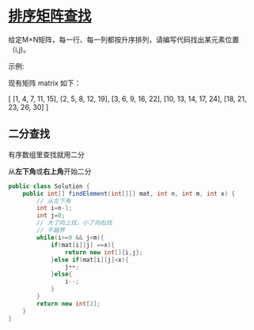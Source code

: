 # [排序矩阵查找](https://leetcode-cn.com/problems/sorted-matrix-search-lcci)

给定M×N矩阵，每一行、每一列都按升序排列，请编写代码找出某元素位置（i,j)。

示例:

现有矩阵 matrix 如下：

[
  [1,   4,  7, 11, 15],
  [2,   5,  8, 12, 19],
  [3,   6,  9, 16, 22],
  [10, 13, 14, 17, 24],
  [18, 21, 23, 26, 30]
]

## 二分查找

有序数组里查找就用二分

从**左下角**或**右上角**开始二分

~~~java
public class Solution {
    public int[] findElement(int[][] mat, int n, int m, int x) {
        // 从左下角
        int i=n-1;
        int j=0;
        // 大了向上找，小了向右找
        // 不越界
        while(i>=0 && j<m){
            if(mat[i][j] ==x){
                return new int[]{i,j};
            }else if(mat[i][j]<x){
                j++;
            }else{
                i--;
            }
        }
        return new int[2];
    }
}
~~~

